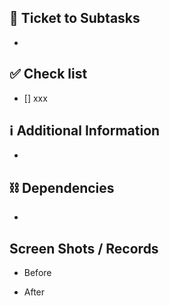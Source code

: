 ## 🎫 Ticket to Subtasks

- 

## ✅ Check list

- [] xxx

## ℹ️ Additional Information

- 

## ⛓️ Dependencies

- 

## Screen Shots / Records

- Before

- After